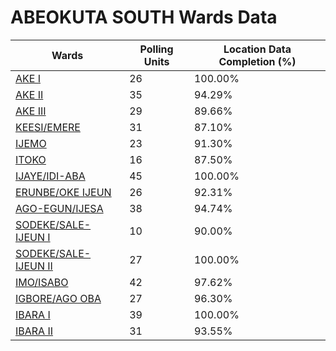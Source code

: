 
# ABEOKUTA SOUTH Wards Data

| Wards | Polling Units | Location Data Completion (%) |
| ---- | ----- | ------- |
| [AKE  I](./wards/17279-ake-i) | 26 | 100.00% |
| [AKE II](./wards/17280-ake-ii) | 35 | 94.29% |
| [AKE  III](./wards/17281-ake-iii) | 29 | 89.66% |
| [KEESI/EMERE](./wards/17282-keesi/emere) | 31 | 87.10% |
| [IJEMO](./wards/17283-ijemo) | 23 | 91.30% |
| [ITOKO](./wards/17284-itoko) | 16 | 87.50% |
| [IJAYE/IDI-ABA](./wards/17285-ijaye/idi-aba) | 45 | 100.00% |
| [ERUNBE/OKE IJEUN](./wards/17286-erunbe/oke-ijeun) | 26 | 92.31% |
| [AGO-EGUN/IJESA](./wards/17287-ago-egun/ijesa) | 38 | 94.74% |
| [SODEKE/SALE-IJEUN  I](./wards/17288-sodeke/sale-ijeun-i) | 10 | 90.00% |
| [SODEKE/SALE-IJEUN  II](./wards/17289-sodeke/sale-ijeun-ii) | 27 | 100.00% |
| [IMO/ISABO](./wards/17290-imo/isabo) | 42 | 97.62% |
| [IGBORE/AGO OBA](./wards/17291-igbore/ago-oba) | 27 | 96.30% |
| [IBARA  I](./wards/17292-ibara-i) | 39 | 100.00% |
| [IBARA  II](./wards/17293-ibara-ii) | 31 | 93.55% |




